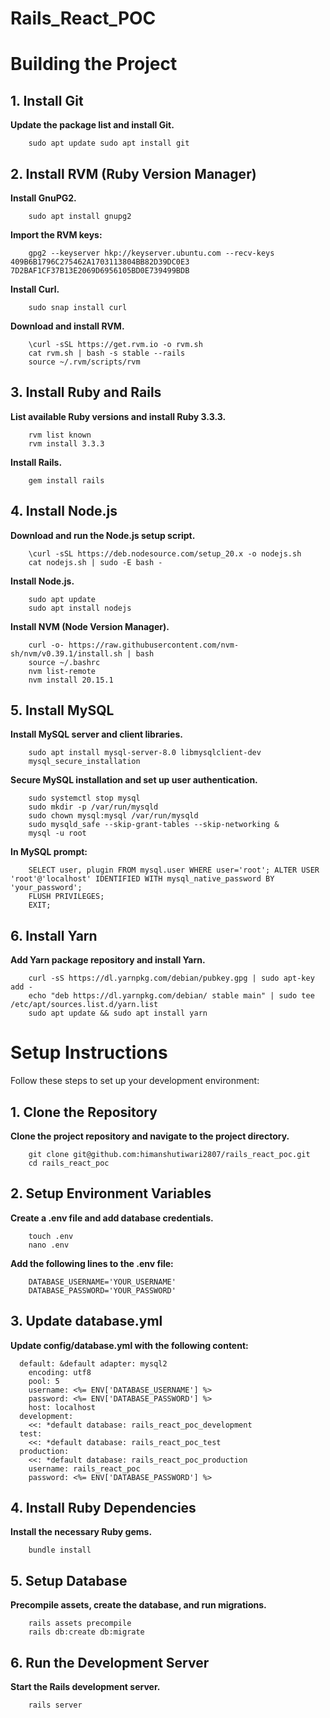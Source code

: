 # Rails_React_POC

# Building the Project

## 1. **Install Git**

**Update the package list and install Git.**
 
        sudo apt update sudo apt install git

## 2. Install RVM (Ruby Version Manager)

**Install GnuPG2.**
 
        sudo apt install gnupg2

**Import the RVM keys:**

        gpg2 --keyserver hkp://keyserver.ubuntu.com --recv-keys 409B6B1796C275462A1703113804BB82D39DC0E3 7D2BAF1CF37B13E2069D6956105BD0E739499BDB

**Install Curl.**

        sudo snap install curl

**Download and install RVM.**

        \curl -sSL https://get.rvm.io -o rvm.sh 
        cat rvm.sh | bash -s stable --rails 
        source ~/.rvm/scripts/rvm

## 3. Install Ruby and Rails

**List available Ruby versions and install Ruby 3.3.3.**
 
        rvm list known 
        rvm install 3.3.3
**Install Rails.**
 
        gem install rails

## 4. Install Node.js

**Download and run the Node.js setup script.**
 
        \curl -sSL https://deb.nodesource.com/setup_20.x -o nodejs.sh
        cat nodejs.sh | sudo -E bash -

**Install Node.js.** 
        
        sudo apt update 
        sudo apt install nodejs

**Install NVM (Node Version Manager).**

        curl -o- https://raw.githubusercontent.com/nvm-sh/nvm/v0.39.1/install.sh | bash 
        source ~/.bashrc
        nvm list-remote
        nvm install 20.15.1

## 5. Install MySQL

**Install MySQL server and client libraries.**
 
        sudo apt install mysql-server-8.0 libmysqlclient-dev 
        mysql_secure_installation

**Secure MySQL installation and set up user authentication.**
 
        sudo systemctl stop mysql 
        sudo mkdir -p /var/run/mysqld
        sudo chown mysql:mysql /var/run/mysqld
        sudo mysqld_safe --skip-grant-tables --skip-networking & 
        mysql -u root

**In MySQL prompt:**
 
        SELECT user, plugin FROM mysql.user WHERE user='root'; ALTER USER 'root'@'localhost' IDENTIFIED WITH mysql_native_password BY 'your_password'; 
        FLUSH PRIVILEGES; 
        EXIT;

## 6. Install Yarn

**Add Yarn package repository and install Yarn.**
 
        curl -sS https://dl.yarnpkg.com/debian/pubkey.gpg | sudo apt-key add - 
        echo "deb https://dl.yarnpkg.com/debian/ stable main" | sudo tee /etc/apt/sources.list.d/yarn.list
        sudo apt update && sudo apt install yarn

# Setup Instructions

Follow these steps to set up your development environment:

## 1. Clone the Repository

**Clone the project repository and navigate to the project directory.**
 
        git clone git@github.com:himanshutiwari2807/rails_react_poc.git 
        cd rails_react_poc

## 2. Setup Environment Variables

**Create a .env file and add database credentials.**
 
        touch .env 
        nano .env

**Add the following lines to the .env file:** 

        DATABASE_USERNAME='YOUR_USERNAME' 
        DATABASE_PASSWORD='YOUR_PASSWORD'

## 3. Update database.yml

**Update config/database.yml with the following content:**

      default: &default adapter: mysql2 
        encoding: utf8
        pool: 5 
        username: <%= ENV['DATABASE_USERNAME'] %> 
        password: <%= ENV['DATABASE_PASSWORD'] %> 
        host: localhost
      development: 
        <<: *default database: rails_react_poc_development
      test: 
        <<: *default database: rails_react_poc_test
      production: 
        <<: *default database: rails_react_poc_production 
        username: rails_react_poc 
        password: <%= ENV['DATABASE_PASSWORD'] %>

## 4. Install Ruby Dependencies

**Install the necessary Ruby gems.**
 
        bundle install

## 5. Setup Database

**Precompile assets, create the database, and run migrations.**
 
        rails assets precompile
        rails db:create db:migrate

## 6. Run the Development Server

**Start the Rails development server.**
 
        rails server
